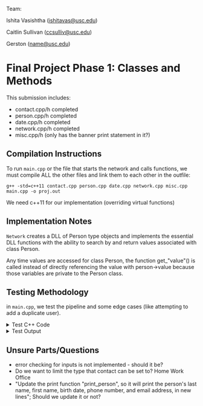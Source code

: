 Team:

Ishita Vasishtha (<ishitavas@usc.edu>)

Caitlin Sullivan (<ccsulliv@usc.edu>)

Gerston (<name@usc.edu>)

# Final Project Phase 1: Classes and Methods

This submission includes: 
- contact.cpp/h completed
- person.cpp/h completed
- date.cpp/h completed
- network.cpp/h completed
- misc.cpp/h (only has the banner print statement in it?)

## Compilation Instructions

To run `main.cpp` or the file that starts the network and calls functions, we must compile ALL the other files and link them to each other in the outfile: 

`g++ -std=c++11 contact.cpp person.cpp date.cpp network.cpp misc.cpp main.cpp -o proj.out`

We need c++11 for our implementation (overriding virtual functions)

## Implementation Notes

`Network` creates a DLL of Person type objects and implements the essential DLL functions with the ability to search by and return values associated with class Person. 

Any time values are accessed for class Person, the function get_"value"() is called instead of directly referencing the value with person->value because those variables are private to the Person class. 

## Testing Methodology

in `main.cpp`, we test the pipeline and some edge cases (like attempting to add a duplicate user).

<details>

<summary>Test C++ Code</summary>

```
#include <iostream>
#include "network.h"
using namespace std;

int main() {
    Network net;

    cout << "===== PHASE 1: LOAD DEMO DATABASE =====" << endl;
    // Loads from the demo networkDB.txt file
    net.loadDB("networkDB.txt");

    // Print the current database
    cout << "\n===== PRINTING NETWORK =====" << endl;
    net.printDB();

    cout << "\n===== ADDING PERSON FROM TEMPLATE FILE =====" << endl;
    // Create new person from person_template.txt
    Person* new_person = new Person("person_template.txt");

    // Check if person exists
    if (net.search(new_person) == nullptr) {
        net.push_back(new_person);
        cout << "Person added successfully.\n";
    } else {
        cout << "Person already exists. Not added.\n";
        delete new_person; // Avoid memory leak
    }

    // Print updated database
    cout << "\n===== PRINTING UPDATED NETWORK =====" << endl;
    net.printDB();

    cout << "\n===== SAVING DATABASE TO test_output.txt =====" << endl;
    net.saveDB("test_output.txt");

    cout << "\n===== SEARCHING BY NAME (Julia Louis-Dreyfus) =====" << endl;
    Person* found = net.search("Julia", "Louis-Dreyfus");
    if (found != nullptr) {
        cout << "Person found:\n";
        found->print_person();
    } else {
        cout << "Person not found.\n";
    }

    cout << "\n===== REMOVING PERSON (Julia Louis-Dreyfus) =====" << endl;
    net.remove("Julia", "Louis-Dreyfus");

    cout << "\n===== PRINTING FINAL NETWORK STATE =====" << endl;
    net.printDB();

    cout << "\n===== SAVING FINAL STATE TO test_output_2.txt =====" << endl;
    net.saveDB("test_output_2.txt");

    return 0;
}
```

</details>

<details>

<summary>Test Output</summary>

```
===== PHASE 1: LOAD DEMO DATABASE =====

===== PRINTING NETWORK =====
Number of people: 3
------------------------------
Louis-Dreyfus, Julia Scarlett Elizabeth
January 13, 1961
(Office) 310-291-7482
Email (Gmail): something@email.com
------------------------------
Van Nostrand, Martin
July 24, 1949
(Home) 224-432-5809
Email (Yahoo): myemail@yahoo.com
------------------------------
Burbank, Truman
January 17, 1962
(Work) 213-517-9989
Email (Official): document@info.edu
------------------------------

===== ADDING PERSON FROM TEMPLATE FILE =====
Person already exists. Not added.

===== PRINTING UPDATED NETWORK =====
Number of people: 3
------------------------------
Louis-Dreyfus, Julia Scarlett Elizabeth
January 13, 1961
(Office) 310-291-7482
Email (Gmail): something@email.com
------------------------------
Van Nostrand, Martin
July 24, 1949
(Home) 224-432-5809
Email (Yahoo): myemail@yahoo.com
------------------------------
Burbank, Truman
January 17, 1962
(Work) 213-517-9989
Email (Official): document@info.edu
------------------------------

===== SAVING DATABASE TO test_output.txt =====

===== SEARCHING BY NAME (Julia Louis-Dreyfus) =====
Person found:
Louis-Dreyfus, Julia Scarlett Elizabeth
January 13, 1961
(Office) 310-291-7482
Email (Gmail): something@email.com

===== REMOVING PERSON (Julia Louis-Dreyfus) =====

===== PRINTING FINAL NETWORK STATE =====
Number of people: 2
------------------------------
Van Nostrand, Martin
July 24, 1949
(Home) 224-432-5809
Email (Yahoo): myemail@yahoo.com
------------------------------
Burbank, Truman
January 17, 1962
(Work) 213-517-9989
Email (Official): document@info.edu
------------------------------

===== SAVING FINAL STATE TO test_output_2.txt =====
```

</details>

## Unsure Parts/Questions

- error checking for inputs is not implemented - should it be?
- Do we want to limit the type that contact can be set to? Home Work Office
- "Update the print function "print_person", so it will print the person's last name, first name, birth date, phone number, and email address, in new lines"; Should we update it or not?
